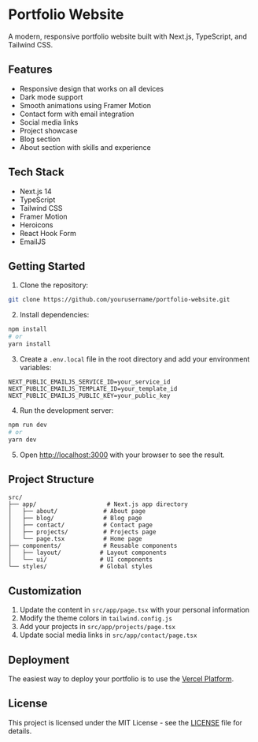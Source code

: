 # Portfolio Website

A modern, responsive portfolio website built with Next.js, TypeScript, and Tailwind CSS.

## Features

- Responsive design that works on all devices
- Dark mode support
- Smooth animations using Framer Motion
- Contact form with email integration
- Social media links
- Project showcase
- Blog section
- About section with skills and experience

## Tech Stack

- Next.js 14
- TypeScript
- Tailwind CSS
- Framer Motion
- Heroicons
- React Hook Form
- EmailJS

## Getting Started

1. Clone the repository:
```bash
git clone https://github.com/yourusername/portfolio-website.git
```

2. Install dependencies:
```bash
npm install
# or
yarn install
```

3. Create a `.env.local` file in the root directory and add your environment variables:
```env
NEXT_PUBLIC_EMAILJS_SERVICE_ID=your_service_id
NEXT_PUBLIC_EMAILJS_TEMPLATE_ID=your_template_id
NEXT_PUBLIC_EMAILJS_PUBLIC_KEY=your_public_key
```

4. Run the development server:
```bash
npm run dev
# or
yarn dev
```

5. Open [http://localhost:3000](http://localhost:3000) with your browser to see the result.

## Project Structure

```
src/
├── app/                    # Next.js app directory
│   ├── about/             # About page
│   ├── blog/              # Blog page
│   ├── contact/           # Contact page
│   ├── projects/          # Projects page
│   └── page.tsx           # Home page
├── components/            # Reusable components
│   ├── layout/           # Layout components
│   └── ui/               # UI components
└── styles/               # Global styles
```

## Customization

1. Update the content in `src/app/page.tsx` with your personal information
2. Modify the theme colors in `tailwind.config.js`
3. Add your projects in `src/app/projects/page.tsx`
4. Update social media links in `src/app/contact/page.tsx`

## Deployment

The easiest way to deploy your portfolio is to use the [Vercel Platform](https://vercel.com/new).

## License

This project is licensed under the MIT License - see the [LICENSE](LICENSE) file for details. 